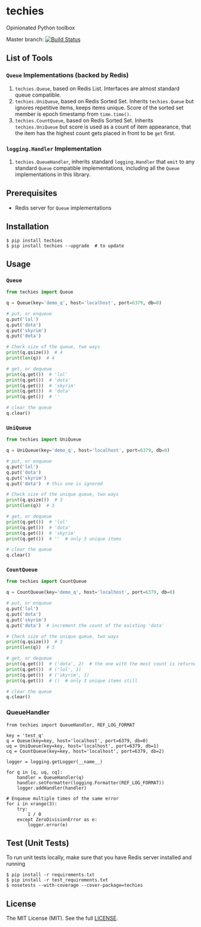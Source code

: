 # techies

Opinionated Python toolbox

Master branch: [![Build Status](https://travis-ci.org/woozyking/techies.png?branch=master)](https://travis-ci.org/woozyking/techies)

## List of Tools

### `Queue` Implementations (backed by Redis)

1. `techies.Queue`, based on Redis List. Interfaces are almost standard queue compatible.
2. `techies.UniQueue`, based on Redis Sorted Set. Inherits `techies.Queue` but ignores repetitive items, keeps items unique. Score of the sorted set member is epoch timestamp from `time.time()`.
3. `techies.CountQueue`, based on Redis Sorted Set. Inherits `techies.UniQueue` but score is used as a count of item appearance, that the item has the highest count gets placed in front to be `get` first.

### `logging.Handler` Implementation

1. `techies.QueueHandler`, inherits standard `logging.Handler` that `emit` to any standard `Queue` compatible implementations, including all the `Queue` implementations in this library.

## Prerequisites

* Redis server for `Queue` implementations

## Installation

```
$ pip install techies
$ pip install techies --upgrade  # to update
```

## Usage

### `Queue`

```python
from techies import Queue

q = Queue(key='demo_q', host='localhost', port=6379, db=0)

# put, or enqueue
q.put('lol')
q.put('dota')
q.put('skyrim')
q.put('dota')

# Check size of the queue, two ways
print(q.qsize())  # 4
print(len(q))  # 4

# get, or dequeue
print(q.get())  # 'lol'
print(q.get())  # 'dota'
print(q.get())  # 'skyrim'
print(q.get())  # 'dota'
print(q.get())  # ''

# clear the queue
q.clear()
```

### `UniQueue`

```python
from techies import UniQueue

q = UniQueue(key='demo_q', host='localhost', port=6379, db=0)

# put, or enqueue
q.put('lol')
q.put('dota')
q.put('skyrim')
q.put('dota')  # this one is ignored

# Check size of the unique queue, two ways
print(q.qsize())  # 3
print(len(q))  # 3

# get, or dequeue
print(q.get())  # 'lol'
print(q.get())  # 'dota'
print(q.get())  # 'skyrim'
print(q.get())  # ''  # only 3 unique items

# clear the queue
q.clear()
```

### `CountQueue`

```python
from techies import CountQueue

q = CountQueue(key='demo_q', host='localhost', port=6379, db=0)

# put, or enqueue
q.put('lol')
q.put('dota')
q.put('skyrim')
q.put('dota')  # increment the count of the existing 'dota'

# Check size of the unique queue, two ways
print(q.qsize())  # 3
print(len(q))  # 3

# get, or dequeue
print(q.get())  # ('dota', 2)  # the one with the most count is returned first
print(q.get())  # ('lol', 1)
print(q.get())  # ('skyrim', 1)
print(q.get())  # ()  # only 3 unique items still

# clear the queue
q.clear()
```

### QueueHandler

```
from techies import QueueHandler, REF_LOG_FORMAT

key = 'test_q'
q = Queue(key=key, host='localhost', port=6379, db=0)
uq = UniQueue(key=key, host='localhost', port=6379, db=1)
cq = CountQueue(key=key, host='localhost', port=6379, db=2)

logger = logging.getLogger(__name__)

for q in [q, uq, cq]:
    handler = QueueHandler(q)
    handler.setFormatter(logging.Formatter(REF_LOG_FORMAT))
    logger.addHandler(handler)

# Enqueue multiple times of the same error
for i in xrange(3):
    try:
        1 / 0
    except ZeroDivisionError as e:
        logger.error(e)

```

## Test (Unit Tests)

To run unit tests locally, make sure that you have Redis server installed and running

```
$ pip install -r requirements.txt
$ pip install -r test_requirements.txt
$ nosetests --with-coverage --cover-package=techies
```

## License

The MIT License (MIT). See the full [LICENSE](https://github.com/woozyking/techies/blob/master/LICENSE).
